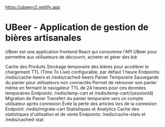 
https://ubeerv2.netlify.app



# UBeer - Application de gestion de bières artisanales

UBeer est une application frontend React qui consomme l'API UBeer pour permettre aux utilisateurs de découvrir, acheter et gérer des biè

Cache des Produits
Stockage temporaire des bières pour accélérer le chargement
TTL (Time To Live) configurable, par défaut 1 heure
Endpoints: /redis/cache-beers et /redis/cached-beers
Panier Temporaire
Sauvegarde du panier pour utilisateurs non connectés
Permet de retrouver son panier même en fermant le navigateur
TTL de 24 heures pour ces données temporaires
Endpoints: /redis/temp-cart et /redis/temp-cart/{sessionId}
Migration de Panier
Transfert du panier temporaire vers un compte utilisateur après connexion
Évite la perte des articles lors de la connexion
Endpoint: /redis/migrate-cart
Statistiques et Analytics
Cache des statistiques d'utilisation et de vente
Endpoints: /redis/cache-stats et /redis/cached-stat
